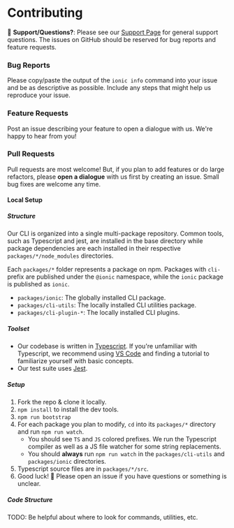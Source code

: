 # Contributing

:mega: **Support/Questions?**: Please see our [Support
Page](http://ionicframework.com/support) for general support questions. The
issues on GitHub should be reserved for bug reports and feature requests.

### Bug Reports

Please copy/paste the output of the `ionic info` command into your issue and be
as descriptive as possible. Include any steps that might help us reproduce your
issue.

### Feature Requests

Post an issue describing your feature to open a dialogue with us. We're happy
to hear from you!

### Pull Requests

Pull requests are most welcome! But, if you plan to add features or do large
refactors, please **open a dialogue** with us first by creating an issue. Small
bug fixes are welcome any time.

#### Local Setup

##### Structure

Our CLI is organized into a single multi-package repository. Common tools, such
as Typescript and jest, are installed in the base directory while package
dependencies are each installed in their respective `packages/*/node_modules`
directories.

Each `packages/*` folder represents a package on npm. Packages with `cli-`
prefix are published under the `@ionic` namespace, while the `ionic` package is
published as `ionic`.

* `packages/ionic`: The globally installed CLI package.
* `packages/cli-utils`: The locally installed CLI utilities package.
* `packages/cli-plugin-*`: The locally installed CLI plugins.

##### Toolset

* Our codebase is written in [Typescript](https://www.typescriptlang.org/). If
  you're unfamiliar with Typescript, we recommend using [VS
  Code](https://code.visualstudio.com/) and finding a tutorial to familiarize
  yourself with basic concepts.
* Our test suite uses [Jest](https://facebook.github.io/jest/).

##### Setup

1. Fork the repo & clone it locally.
1. `npm install` to install the dev tools.
1. `npm run bootstrap`
1. For each package you plan to modify, `cd` into its `packages/*` directory
   and run `npm run watch`.
    * You should see `TS` and `JS` colored prefixes. We run the Typescript
      compiler as well as a JS file watcher for some string replacements.
    * You should **always** run `npm run watch` in the `packages/cli-utils` and
      `packages/ionic` directories.
1. Typescript source files are in `packages/*/src`.
1. Good luck! :muscle: Please open an issue if you have questions or something
   is unclear.

##### Code Structure

TODO: Be helpful about where to look for commands, utilities, etc.

